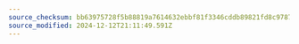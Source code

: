 ```yaml
---
source_checksum: bb63975728f5b88819a7614632ebbf81f3346cddb89821fd8c978743e60e9cd8
source_modified: 2024-12-12T21:11:49.591Z
---
```


